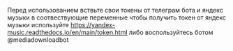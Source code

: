 Перед использованием вствьте свои токены от телеграм бота и яндекс музыки в соотвествующие переменные
чтобы получить токен от яндекс музыки используйте https://yandex-music.readthedocs.io/en/main/token.html
либо воспользуйтесь ботом @mediadownIoadbot
